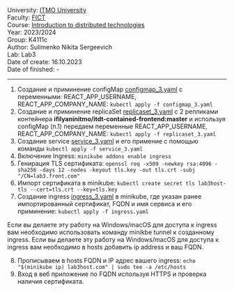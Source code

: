 University: [ITMO University](https://itmo.ru/ru/)\
Faculty: [FICT](https://fict.itmo.ru)\
Course: [Introduction to distributed technologies](https://github.com/itmo-ict-faculty/introduction-to-distributed-technologies)\
Year: 2023/2024\
Group: K4111c\
Author: Sulimenko Nikita Sergeevich\
Lab: Lab3\
Date of create: 16.10.2023\
Date of finished: -

___
1) Cоздание и приминение configMap [configmap_3.yaml](configmap_3.yaml) с переменными: REACT_APP_USERNAME, REACT_APP_COMPANY_NAME: ``kubectl apply -f configmap_3.yaml``
2) Cоздание и приминение replicaSet [replicaset_3.yaml](replicaset_3.yaml) с 2 репликами контейнера **ifilyaninitmo/itdt-contained-frontend:master** и используя configMap (п.1) передаем переменные REACT_APP_USERNAME, REACT_APP_COMPANY_NAME: ``kubectl apply -f replicaset_3.yaml``
3) Создание service [service_3.yaml](service_3.yaml) и его примение с помощью команды ``kubectl apply -f service_3.yaml``
4) Включение Ingress: ``minikube addons enable ingress``
5) Генирация TLS сертификата: ``openssl req -x509 -newkey rsa:4096 -sha256 -days 12 -nodes -keyout tls.key -out tls.crt -subj "/CN=lab3.front.com"``
6) Импорт сертификата в minikube: ``kubectl create secret tls lab3host-tls --cert=tls.crt --key=tls.key``
7) Cоздание ingress [ingress_3.yaml](ingress_3.yaml) в minikube, где указан ранее импортированный сертификат, FQDN и имя сервиса и его приминение: ``kubectl apply -f ingress.yaml``

Если вы делаете эту работу на Windows/macOS для доступа к ingress вам необходимо использовать команду minikbe tunnel к созданному ingress. Если вы делаете эту работу на Windows/macOS для доступа к ingress вам необходимо в hosts добавить ip address и ваш FQDN.

8) Прописываем в hosts FQDN и IP адрес вашего ingress: ``echo "$(minikube ip) lab3host.com" | sudo tee -a /etc/hosts``
9) Вход в веб приложение по FQDN используя HTTPS и проверка наличия сертификата.

